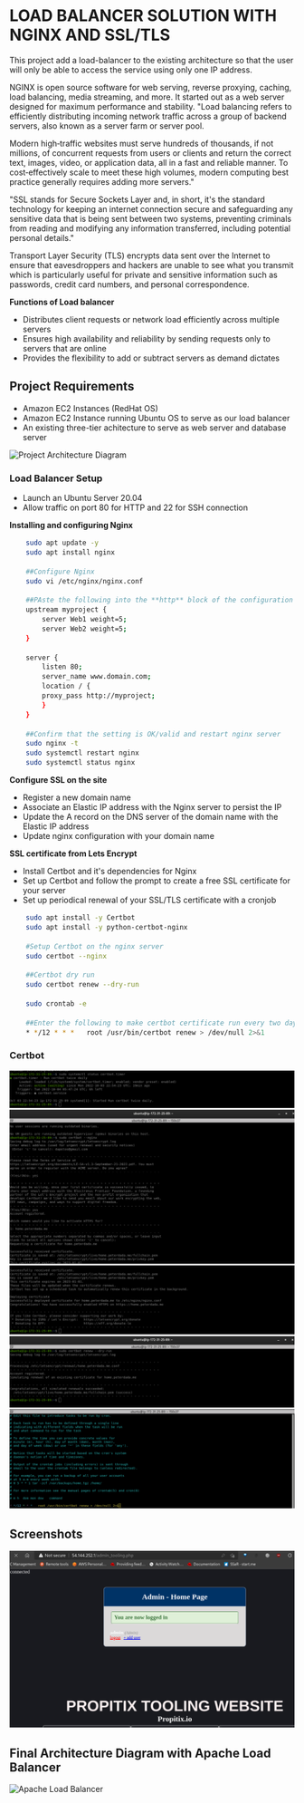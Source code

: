 
# LOAD BALANCER SOLUTION WITH NGINX AND SSL/TLS

This project add a load-balancer to the existing architecture so that the user will only be able to access the service using only one IP address. 

NGINX is open source software for web serving, reverse proxying, caching, load balancing, media streaming, and more. It started out as a web server designed for maximum performance and stability.
"Load balancing refers to efficiently distributing incoming network traffic across a group of backend servers, also known as a server farm or server pool.

Modern high‑traffic websites must serve hundreds of thousands, if not millions, of concurrent requests from users or clients and return the correct text, images, video, or application data, all in a fast and reliable manner. To cost‑effectively scale to meet these high volumes, modern computing best practice generally requires adding more servers."

"SSL stands for Secure Sockets Layer and, in short, it's the standard technology for keeping an internet connection secure and safeguarding any sensitive data that is being sent between two systems, preventing criminals from reading and modifying any information transferred, including potential personal details."

Transport Layer Security (TLS) encrypts data sent over the Internet to ensure that eavesdroppers and hackers are unable to see what you transmit which is particularly useful for private and sensitive information such as passwords, credit card numbers, and personal correspondence. 

**Functions of Load balancer**
- Distributes client requests or network load efficiently across multiple servers
- Ensures high availability and reliability by sending requests only to servers that are online
- Provides the flexibility to add or subtract servers as demand dictates


## Project Requirements
- Amazon EC2 Instances (RedHat OS)
- Amazon EC2 Instance running Ubuntu OS to serve as our load balancer
- An existing three-tier achitecture to serve as web server and database server


![Project Architecture Diagram](https://darey.io/wp-content/uploads/2021/07/nginx_lb.png)

### Load Balancer Setup
- Launch an Ubuntu Server 20.04
- Allow traffic on port 80 for HTTP and 22 for SSH connection 

**Installing and configuring Nginx**

```bash
    sudo apt update -y
    sudo apt install nginx

    ##Configure Nginx
    sudo vi /etc/nginx/nginx.conf

    ##PAste the following into the **http** block of the configuration
    upstream myproject {
        server Web1 weight=5;
        server Web2 weight=5;
    }

    server {
        listen 80;
        server_name www.domain.com;
        location / {
        proxy_pass http://myproject;
        }
    }

    ##Confirm that the setting is OK/valid and restart nginx server
    sudo nginx -t
    sudo systemctl restart nginx
    sudo systemctl status nginx
```

**Configure SSL on the site**
- Register a new domain name 
- Associate an Elastic IP address with the Nginx server to persist the IP
- Update the A record on the DNS server of the domain name with the Elastic IP address
- Update nginx configuration with your domain name


**SSL certificate from Lets Encrypt**
- Install Certbot and it's dependencies for Nginx
- Set up Certbot and follow the prompt to create a free SSL certificate for your server
- Set up periodical renewal of your SSL/TLS certificate with a cronjob

```bash
    sudo apt install -y Certbot
    sudo apt install -y python-certbot-nginx

    #Setup Certbot on the nginx server
    sudo certbot --nginx

    ##Certbot dry run
    sudo certbot renew --dry-run

    sudo crontab -e

    ##Enter the following to make certbot certificate run every two days to renew the certificate
    * */12 * * *   root /usr/bin/certbot renew > /dev/null 2>&1
```
### Certbot
![Cerbot](https://github.com/scholarship-task/tooling/blob/master/project-10/screenshots/project10-certbot-status.png)
![Cerbot](https://github.com/scholarship-task/tooling/blob/master/project-10/screenshots/project10-certbot.png)
![Cerbot](https://github.com/scholarship-task/tooling/blob/master/project-10/screenshots/project10-certbot2.png)
![Cerbot](https://github.com/scholarship-task/tooling/blob/master/project-10/screenshots/project10-certbot-dry-run.png)
![Cronjob](https://github.com/scholarship-task/tooling/blob/master/project-10/screenshots/project10-cronjob.png)


## Screenshots
![App Screenshots](https://github.com/scholarship-task/tooling/blob/master/project8/screenshots/project8-ui-dashboard.png)

## Final Architecture Diagram with Apache Load Balancer
![Apache Load Balancer](https://darey.io/wp-content/uploads/2021/07/project8_final.png)

